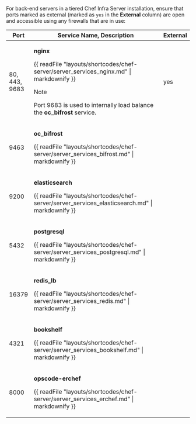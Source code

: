 For back-end servers in a tiered Chef Infra Server installation, ensure
that ports marked as external (marked as `yes` in the **External**
column) are open and accessible using any firewalls that are in use:

<table>
<colgroup>
<col style="width: 11%" />
<col style="width: 77%" />
<col style="width: 11%" />
</colgroup>
<thead>
<tr class="header">
<th>Port</th>
<th>Service Name, Description</th>
<th>External</th>
</tr>
</thead>
<tbody>
<tr>
<td><p>80, 443, 9683</p></td>
<td><p><strong>nginx</strong></p>
<p>{{ readFile "layouts/shortcodes/chef-server/server_services_nginx.md" | markdownify }}</p>
<div class="admonition-note">
<p class="admonition-note-title">Note</p>
<div class="admonition-note-text"><p>Port 9683 is used to internally load balance the <strong>oc_bifrost</strong> service.</p>

</div>
</div></td>
<td><p>yes</p></td>
</tr>
<tr>
<td><p>9463</p></td>
<td><p><strong>oc_bifrost</strong></p>
<p>{{ readFile "layouts/shortcodes/chef-server/server_services_bifrost.md" | markdownify }}</p></td>
<td></td>
</tr>
<tr>
<td><p>9200</p></td>
<td><p><strong>elasticsearch</strong></p>
<p>{{ readFile "layouts/shortcodes/chef-server/server_services_elasticsearch.md" | markdownify }}</p></td>
<td></td>
</tr>
<tr>
<td><p>5432</p></td>
<td><p><strong>postgresql</strong></p>
<p>{{ readFile "layouts/shortcodes/chef-server/server_services_postgresql.md" | markdownify }}</p></td>
<td></td>
</tr>
<tr>
<td><p>16379</p></td>
<td><p><strong>redis_lb</strong></p>
<p>{{ readFile "layouts/shortcodes/chef-server/server_services_redis.md" | markdownify }}</p></td>
<td></td>
</tr>
<tr>
<td><p>4321</p></td>
<td><p><strong>bookshelf</strong></p>
<p>{{ readFile "layouts/shortcodes/chef-server/server_services_bookshelf.md" | markdownify }}</p></td>
<td></td>
</tr>
<tr>
<td><p>8000</p></td>
<td><p><strong>opscode-erchef</strong></p>
<p>{{ readFile "layouts/shortcodes/chef-server/server_services_erchef.md" | markdownify }}</p></td>
<td></td>
</tr>
</tbody>
</table>
